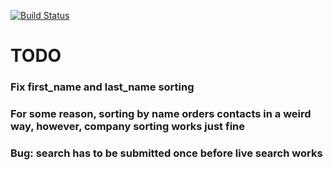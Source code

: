 [![Build Status](https://travis-ci.org/jasperong/tilr-crm.svg?branch=master)](https://travis-ci.org/jasperong/tilr-crm)


# TODO

### Fix first_name and last_name sorting

### For some reason, sorting by name orders contacts in a weird way, however, company sorting works just fine

### Bug: search has to be submitted once before live search works
